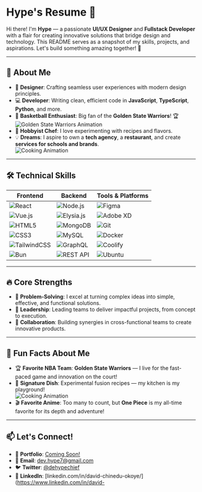 # Hype's Resume 🌟

Hi there! I'm **Hype** — a passionate **UI/UX Designer** and **Fullstack Developer** with a flair for creating innovative solutions that bridge design and technology. This README serves as a snapshot of my skills, projects, and aspirations. Let's build something amazing together! 🚀

---

## 🌟 About Me

- 🎨 **Designer**: Crafting seamless user experiences with modern design principles.  
- 💻 **Developer**: Writing clean, efficient code in **JavaScript**, **TypeScript**, **Python**, and more.  
- 🏀 **Basketball Enthusiast**: Big fan of the **Golden State Warriors**! 🏆  
  ![Golden State Warriors Animation](https://media.giphy.com/media/3o6Zt5sh7fA6zvA0sM/giphy.gif)  
- 🍲 **Hobbyist Chef**: I love experimenting with recipes and flavors.  
- 💡 **Dreams**: I aspire to own a **tech agency**, a **restaurant**, and create **services for schools and brands**.  
  ![Cooking Animation](https://media.giphy.com/media/xT5LMPgQbsCqjXxAOg/giphy.gif)

---

## 🛠 Technical Skills

| **Frontend**       | **Backend**           | **Tools & Platforms**                |
|--------------------|-----------------------|--------------------------------------|
| ![React](https://img.shields.io/badge/React-%2320232a?style=flat&logo=react&logoColor=%2361DAFB) | ![Node.js](https://img.shields.io/badge/Node.js-339933?style=flat&logo=nodedotjs&logoColor=white) | ![Figma](https://img.shields.io/badge/Figma-%23F24E1E?style=flat&logo=figma&logoColor=white) |
| ![Vue.js](https://img.shields.io/badge/Vue.js-%234FC08D?style=flat&logo=vue.js&logoColor=white) | ![Elysia.js](https://img.shields.io/badge/Elysia.js-%233c83f6?style=flat&logo=typescript&logoColor=white) | ![Adobe XD](https://img.shields.io/badge/Adobe%20XD-%23FF61F6?style=flat&logo=adobe-xd&logoColor=white) |
| ![HTML5](https://img.shields.io/badge/HTML5-%23E34F26?style=flat&logo=html5&logoColor=white) | ![MongoDB](https://img.shields.io/badge/MongoDB-%2347A248?style=flat&logo=mongodb&logoColor=white) | ![Git](https://img.shields.io/badge/Git-%23F05032?style=flat&logo=git&logoColor=white) |
| ![CSS3](https://img.shields.io/badge/CSS3-%231572B6?style=flat&logo=css3&logoColor=white) | ![MySQL](https://img.shields.io/badge/MySQL-%234479A1?style=flat&logo=mysql&logoColor=white) | ![Docker](https://img.shields.io/badge/Docker-%232496ED?style=flat&logo=docker&logoColor=white) |
| ![TailwindCSS](https://img.shields.io/badge/TailwindCSS-%2338B2AC?style=flat&logo=tailwindcss&logoColor=white) | ![GraphQL](https://img.shields.io/badge/GraphQL-%23E10098?style=flat&logo=graphql&logoColor=white) | ![Coolify](https://img.shields.io/badge/Coolify-%2308D9B5?style=flat&logo=appwrite&logoColor=white) |
| ![Bun](https://img.shields.io/badge/Bun-%2300B1B1?style=flat&logo=bun&logoColor=white) | ![REST API](https://img.shields.io/badge/REST%20API-%23404B63?style=flat&logo=swagger&logoColor=white) | ![Ubuntu](https://img.shields.io/badge/Ubuntu-%23E95420?style=flat&logo=ubuntu&logoColor=white) |

---

## 🔥 Core Strengths

- 🎯 **Problem-Solving**: I excel at turning complex ideas into simple, effective, and functional solutions.  
- 🚀 **Leadership**: Leading teams to deliver impactful projects, from concept to execution.  
- 🤝 **Collaboration**: Building synergies in cross-functional teams to create innovative products.  

---

## 🏀 Fun Facts About Me

- 🏆 **Favorite NBA Team**: **Golden State Warriors** — I live for the fast-paced game and innovation on the court!  
- 🍲 **Signature Dish**: Experimental fusion recipes — my kitchen is my playground!  
  ![Cooking Animation](https://media.giphy.com/media/fe9P0C6sHH5ck/giphy.gif)
- 🎬 **Favorite Anime**: Too many to count, but **One Piece** is my all-time favorite for its depth and adventure!  

---

## 📫 Let's Connect!

- 💼 **Portfolio**: [Coming Soon!](#)
- 💌 **Email**: [dev.hype7@gmail.com](mailto:dev.hype7@gmail.com)
- 🐦 **Twitter**: [@dehypechief](https://x.com/deHypeChief)
- 🔗 **LinkedIn**: [linkedin.com/in/david-chinedu-okoye/](https://www.linkedin.com/in/david-
